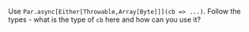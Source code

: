 Use `Par.async[Either[Throwable,Array[Byte]]](cb => ...)`. Follow the types - what is the type of `cb` here and how can you use it?
